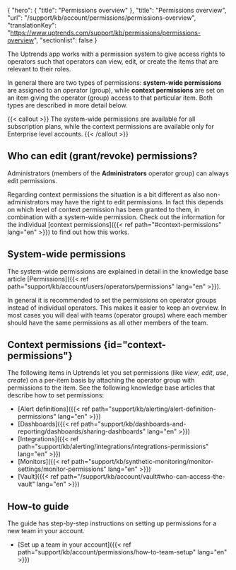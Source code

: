 {
  "hero": {
    "title": "Permissions overview"
  },
  "title": "Permissions overview",
  "url": "/support/kb/account/permissions/permissions-overview",
  "translationKey": "https://www.uptrends.com/support/kb/permissions/permissions-overview",
  "sectionlist": false
}

The Uptrends app works with a permission system to give access rights to operators such that operators can view, edit, or create the items that are relevant to their roles.

In general there are two types of permissions: **system-wide permissions** are assigned to an operator (group), while **context permissions** are set on an item giving the operator (group) access to that particular item. Both types are described in more detail below.

 {{< callout >}} The system-wide permissions are available for all subscription plans, while the context permissions are available only for Enterprise level accounts. {{< /callout >}}


## Who can edit (grant/revoke) permissions?

Administrators (members of the **Administrators** operator group) can always edit permissions.

Regarding context permissions the situation is a bit different as also non-administrators may have the right to edit permissions. In fact this depends on which level of context permission has been granted to them, in combination with a system-wide permission.
Check out the information for the individual [context permissions]({{< ref path="#context-permissions" lang="en" >}}) to find out how this works.

## System-wide permissions

The system-wide permissions are explained in detail in the knowledge base article [Permissions]({{< ref path="support/kb/account/users/operators/permissions" lang="en" >}}).

In general it is recommended to set the permissions on operator groups instead of individual operators. This makes it easier to keep an overview. In most cases you will deal with teams (operator groups) where each member should have the same permissions as all other members of the team.

## Context permissions {id="context-permissions"}

The following items in Uptrends let you set permissions (like *view*, *edit*, *use*, *create*) on a per-item basis by attaching the operator group with permissions to the item. See the following knowledge base articles that describe how to set permissions:

- [Alert definitions]({{< ref path="support/kb/alerting/alert-definition-permissions" lang="en" >}})
- [Dashboards]({{< ref path="support/kb/dashboards-and-reporting/dashboards/sharing-dashboards"
 lang="en" >}})
- [Integrations]({{< ref path="support/kb/alerting/integrations/integrations-permissions" lang="en" >}})
- [Monitors]({{< ref path="support/kb/synthetic-monitoring/monitor-settings/monitor-permissions" lang="en" >}})
- [Vault]({{< ref path="/support/kb/account/vault#who-can-access-the-vault" lang="en" >}})

## How-to guide

The guide has step-by-step instructions on setting up permissions for a new team in your account.

- [Set up a team in your account]({{< ref path="support/kb/account/permissions/how-to-team-setup" lang="en" >}})
